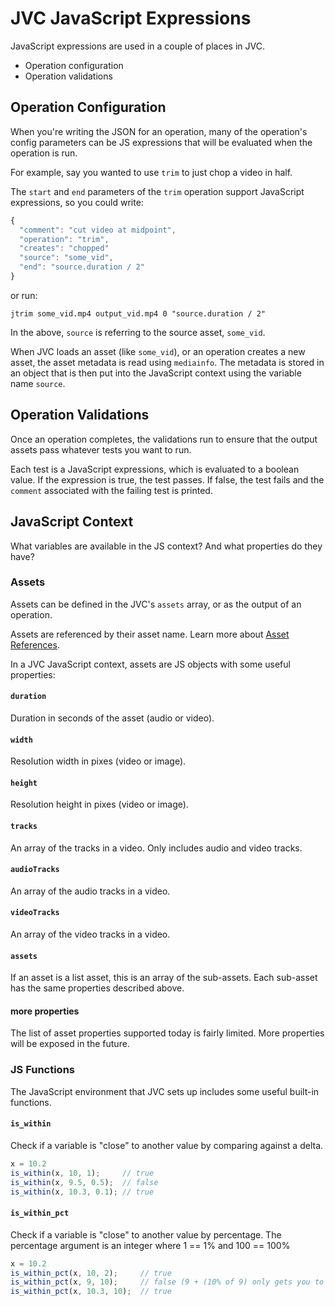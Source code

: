 # JVC JavaScript Expressions
JavaScript expressions are used in a couple of places in JVC.

  * Operation configuration
  * Operation validations

## Operation Configuration
When you're writing the JSON for an operation, many of the operation's
config parameters can be JS expressions that will be evaluated
when the operation is run.

For example, say you wanted to use `trim` to just chop a video in half.

The `start` and `end` parameters of the `trim` operation support JavaScript
expressions, so you could write:
```js
{
  "comment": "cut video at midpoint",
  "operation": "trim",
  "creates": "chopped"
  "source": "some_vid",
  "end": "source.duration / 2"
}
```
or run:
```shell script
jtrim some_vid.mp4 output_vid.mp4 0 "source.duration / 2"
```
In the above, `source` is referring to the source asset, `some_vid`.

When JVC loads an asset (like `some_vid`), or an operation creates a new asset,
the asset metadata is read using `mediainfo`. The metadata is stored in an object
that is then put into the JavaScript context using the variable name `source`.

## Operation Validations
Once an operation completes, the validations run to ensure that the output
assets pass whatever tests you want to run.

Each test is a JavaScript expressions, which is evaluated to a boolean value.
If the expression is true, the test passes. If false, the test fails and the
`comment` associated with the failing test is printed.

## JavaScript Context
What variables are available in the JS context? And what properties do they have?

### Assets
Assets can be defined in the JVC's `assets` array, or as the output of an
operation.

Assets are referenced by their asset name. Learn more about
[Asset References](asset_refs.md).

In a JVC JavaScript context, assets are JS objects with some useful properties:

#### `duration`
Duration in seconds of the asset (audio or video).

#### `width`
Resolution width in pixes (video or image).

#### `height`
Resolution height in pixes (video or image).

#### `tracks`
An array of the tracks in a video. Only includes audio and video tracks.

#### `audioTracks`
An array of the audio tracks in a video.

#### `videoTracks`
An array of the video tracks in a video.

#### `assets`
If an asset is a list asset, this is an array of the sub-assets. Each sub-asset
has the same properties described above.

#### more properties
The list of asset properties supported today is fairly limited.
More properties will be exposed in the future.

### JS Functions
The JavaScript environment that JVC sets up includes some useful built-in
functions.

#### `is_within`
Check if a variable is "close" to another value by comparing against a delta.
```js
x = 10.2
is_within(x, 10, 1);     // true
is_within(x, 9.5, 0.5);  // false
is_within(x, 10.3, 0.1); // true
```

#### `is_within_pct`
Check if a variable is "close" to another value by percentage. The percentage
argument is an integer where 1 == 1% and 100 == 100%
```js
x = 10.2
is_within_pct(x, 10, 2);     // true
is_within_pct(x, 9, 10);     // false (9 + (10% of 9) only gets you to 9.9, x is 10.2) 
is_within_pct(x, 10.3, 10);  // true
```

